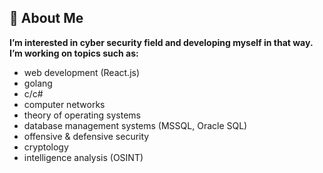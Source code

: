 ## :bust_in_silhouette: About Me

**I’m interested in cyber security field and developing myself in that way. I’m working on topics such as:**
- web development (React.js)
- golang
- c/c#
- computer networks
- theory of operating systems
- database management systems (MSSQL, Oracle SQL)
- offensive & defensive security
- cryptology
- intelligence analysis (OSINT)
